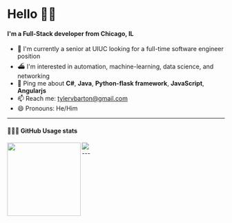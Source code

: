 # Hello 🙏🏽

#### I'm a Full-Stack developer from Chicago, IL

- 🏢 I'm currently a senior at UIUC looking for a full-time software engineer position
- ⛴ I'm interested in automation, machine-learning, data science, and networking
- 💬 Ping me about **C#**, **Java**, **Python-flask framework**, **JavaScript**, **Angularjs**
- 📫 Reach me: tylervbarton@gmail.com
- 😄 Pronouns: He/Him

---
<div>
  <h4>👨🏻‍💻 GitHub Usage stats</h4>
  <img height="170" align="left" src="https://github-readme-stats.vercel.app/api?username=tylerbarton&count_private=true&include_all_commits=true" />
  <img src="https://github-readme-stats.vercel.app/api/top-langs/?username=tylerbarton&layout=compact" />
</div>
---
